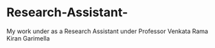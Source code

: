 # Research-Assistant-
My work under as a Research Assistant under Professor Venkata Rama Kiran Garimella
